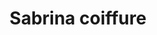 ---
title: "Sabrina coiffure"
url: /bedarrides/sabrina-coiffure-grande-rue-charles-de-gaulle/
shop: coiffeur
---